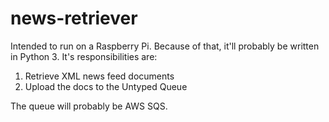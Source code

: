 # news-retriever

Intended to run on a Raspberry Pi. Because of that, it'll probably be
written in Python 3. It's responsibilities are:

1. Retrieve XML news feed documents
2. Upload the docs to the Untyped Queue

The queue will probably be AWS SQS.
